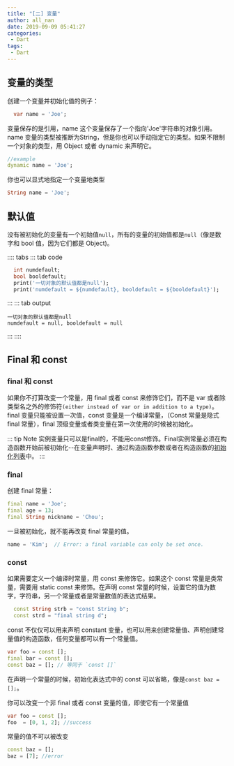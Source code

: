 ```yaml
---
title: "[二] 变量"
author: all_nan
date: 2019-09-09 05:41:27
categories: 
 - Dart
tags: 
 - Dart
---
```


## 变量的类型

创建一个变量并初始化值的例子：

```Dart
  var name = 'Joe';
```

变量保存的是引用，name 这个变量保存了一个指向'Joe'字符串的对象引用。name 变量的类型被推断为String，但是你也可以手动指定它的类型。如果不限制一个对象的类型，用 Object 或者 dynamic 来声明它。

```Dart
//example
dynamic name = 'Joe';
```

你也可以显式地指定一个变量地类型

```Dart
String name = 'Joe';
```

## 默认值

没有被初始化的变量有一个初始值`null`，所有的变量的初始值都是`null`（像是数字和 bool 值，因为它们都是 Object)。

:::: tabs
::: tab code

``` Dart
  int numdefault;
  bool booldefault;
  print('一切对象的默认值都是null');
  print('numdefault = ${numdefault}, booldefault = ${booldefault}');
```

:::
::: tab output

``` console
一切对象的默认值都是null
numdefault = null, booldefault = null
```

:::
::::

## Final 和 const

### final 和 const

如果你不打算改变一个常量，用 final 或者 const 来修饰它们，而不是 var 或者除类型名之外的修饰符`(either instead of var or in addition to a type)`。final 变量只能被设置一次值，const 变量是一个编译常量，（Const 常量是隐式 final 常量），final 顶级变量或者类变量在第一次使用的时候被初始化。

::: tip Note
实例变量只可以是final的，不能用const修饰。Final实例常量必须在构造函数开始前被初始化--在变量声明时、通过构造函数参数或者在构造函数的[初始化列表](./classes.md#初始化列表)中。
:::

### final

创建 final 常量：

```Dart
final name = 'Joe';
final age = 13;
final String nickname = 'Chou';
```

一旦被初始化，就不能再改变 final 常量的值。

```Dart
name = 'Kim';  // Error: a final variable can only be set once.
```

<!-- ![final常量不能改动值](../images/2019/09/10/8307d860-d373-11e9-8f86-9b3936cfc1fe.jpg) -->

### const

如果需要定义一个编译时常量，用 const 来修饰它。如果这个 const 常量是类常量，需要用 static const 来修饰。在声明 const 常量的时候，设置它的值为数字，字符串，另一个常量或者是常量数值的表达式结果。

```Dart
  const String strb = "const String b";
  const strd = "final string d";
```

const 不仅仅可以用来声明 constant 变量，也可以用来创建常量值、声明创建常量值的构造函数，任何变量都可以有一个常量值。

```Dart
var foo = const [];
final bar = const [];
const baz = []; // 等同于 `const []`
```

在声明一个常量的时候，初始化表达式中的 const 可以省略，像是`const baz = [];`。

你可以改变一个非 final 或者 const 变量的值，即使它有一个常量值

```Dart
var foo = const [];
foo  = [0, 1, 2]; //success
```

常量的值不可以被改变

```Dart
const baz = [];
baz = [7]; //error
```
